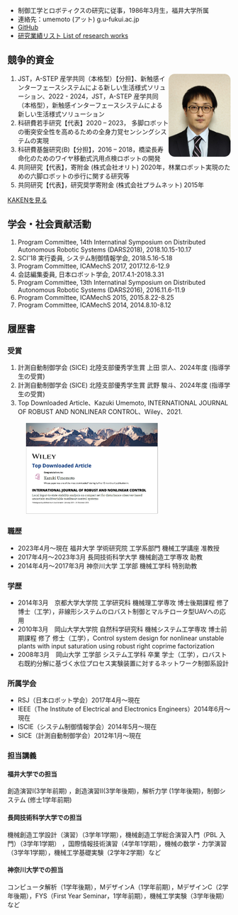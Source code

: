 * 制御工学とロボティクスの研究に従事，1986年3月生，福井大学所属
* 連絡先：umemoto (アット) g.u-fukui.ac.jp
* <a href="https://github.com/UmemotoCtrl" target="_blank">GitHub</a>
* [研究業績リスト List of research works](./?id=researchworks)

## 競争的資金

<div style="float:right; width:fit-content;"><img src="./img/photo_ume.jpg" alt="顔写真" style="border-radius: 1em; width:10em;"></div>

1. JST，A-STEP 産学共同（本格型）【分担】、新触感インターフェースシステムによる新しい生活様式ソリューション、2022 - 2024，JST，A-STEP 産学共同（本格型），新触感インターフェースシステムによる新しい生活様式ソリューション
1. 科研費若手研究【代表】2020 – 2023， 多脚ロボットの衝突安全性を高めるための全身力覚センシングシステムの実現
2. 科研費基盤研究(B)【分担】，2016 – 2018，橋梁長寿命化のためのワイヤ移動式汎用点検ロボットの開発
3. 共同研究【代表】，寄附金 (株式会社オリト)    2020年，林業ロボット実現のための六脚ロボットの歩行に関する研究等
4. 共同研究【代表】，研究奨学寄附金 (株式会社プラムネット)    2015年

[KAKENを見る](https://nrid.nii.ac.jp/nrid/1000010734428/)

## 学会・社会貢献活動

1. Program Committee, 14th Internatinal Symposium on Distributed Autonomous Robotic Systems (DARS2018), 2018.10.15-10.17
2. SCI'18 実行委員, システム制御情報学会, 2018.5.16-5.18
3. Program Committee, ICAMechS 2017, 2017.12.6-12.9
4. 会誌編集委員, 日本ロボット学会, 2017.4.1-2018.3.31
5. Program Committee, 13th Internatinal Symposium on Distributed Autonomous Robotic Systems (DARS2016), 2016.11.6-11.9
6. Program Committee, ICAMechS 2015, 2015.8.22-8.25
7. Program Committee, ICAMechS 2014, 2014.8.10-8.12

## 履歴書

### 受賞

1. 計測自動制御学会 (SICE) 北陸支部優秀学生賞 上田 崇人、2024年度 (指導学生の受賞)
2. 計測自動制御学会 (SICE) 北陸支部優秀学生賞 武野 駿斗、2024年度 (指導学生の受賞)
3. Top Downloaded Article、Kazuki Umemoto, INTERNATIONAL JOURNAL OF ROBUST AND NONLINEAR CONTROL、Wiley、2021.
<div class="content">
    <figure class="image is-fullwidth" style="max-width: 60%; height: auto;"">
        <img src="./img/TopDownloaded.png"/>
    </figure>
</div>

### 職歴

* 2023年4月〜現在 福井大学 学術研究院 工学系部門 機械工学講座 准教授
* 2017年4月〜2023年3月 長岡技術科学大学 機械創造工学専攻 助教
* 2014年4月〜2017年3月 神奈川大学 工学部 機械工学科 特別助教

### 学歴

* 2014年3月　京都大学大学院 工学研究科 機械理工学専攻 博士後期課程 修了 博士（工学），非線形システムのロバスト制御とマルチロータ型UAVへの応用
* 2010年3月　岡山大学大学院 自然科学研究科 機械システム工学専攻 博士前期課程 修了 修士（工学），Control system design for nonlinear unstable plants with input saturation using robust right coprime factorization
* 2008年3月　岡山大学 工学部 システム工学科 卒業 学士（工学），ロバスト右既約分解に基づく水位プロセス実験装置に対するネットワーク制御系設計

### 所属学会

* RSJ（日本ロボット学会）2017年4月〜現在
* IEEE（The Institute of Electrical and Electronics Engineers）2014年6月〜現在
* ISCIE（システム制御情報学会）2014年5月〜現在
* SICE（計測自動制御学会）2012年1月〜現在

### 担当講義

#### 福井大学での担当
創造演習Ⅰ(3学年前期) ，創造演習Ⅱ(3学年後期)，解析力学 (1学年後期)，制御システム (修士1学年前期)

#### 長岡技術科学大学での担当

機械創造工学設計（演習）（3学年1学期），機械創造工学総合演習入門（PBL 入門）（3学年1学期） ，国際情報技術演習（4学年1学期），機械の数学・力学演習（3学年1学期），機械工学基礎実験（2学年2学期）など

#### 神奈川大学での担当

コンピュータ解析（1学年後期），MデザインA（1学年前期），MデザインC（2学年後期），FYS（First Year Seminar，1学年前期），機械工学実験（3学年後期）など
